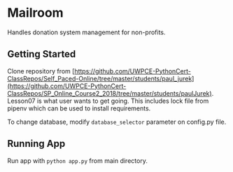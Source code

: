 # Mailroom

Handles donation system management for non-profits.  

## Getting Started

Clone repository from [https://github.com/UWPCE-PythonCert-ClassRepos/Self_Paced-Online/tree/master/students/paul_jurek](https://github.com/UWPCE-PythonCert-ClassRepos/SP_Online_Course2_2018/tree/master/students/paulJurek).  Lesson07 is what user wants to get going.  This includes lock file from pipenv which can be used to install requirements.  

To change database, modify `database_selector` parameter on config.py file.  

## Running App
Run app with `python app.py` from main directory.  
